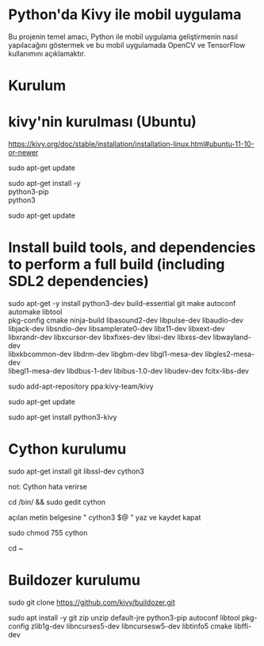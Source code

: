# Python'da Kivy ile mobil uygulama

Bu projenin temel amacı, Python ile mobil uygulama geliştirmenin nasıl yapılacağını göstermek ve bu mobil uygulamada OpenCV ve TensorFlow kullanımını açıklamaktır.



# Kurulum

# kivy'nin kurulması (Ubuntu)

https://kivy.org/doc/stable/installation/installation-linux.html#ubuntu-11-10-or-newer

sudo apt-get update

sudo apt-get install -y \
    python3-pip \
    python3

sudo apt-get update

# Install build tools, and dependencies to perform a full build (including SDL2 dependencies)
sudo apt-get -y install python3-dev build-essential git make autoconf automake libtool \
      pkg-config cmake ninja-build libasound2-dev libpulse-dev libaudio-dev \
      libjack-dev libsndio-dev libsamplerate0-dev libx11-dev libxext-dev \
      libxrandr-dev libxcursor-dev libxfixes-dev libxi-dev libxss-dev libwayland-dev \
      libxkbcommon-dev libdrm-dev libgbm-dev libgl1-mesa-dev libgles2-mesa-dev \
      libegl1-mesa-dev libdbus-1-dev libibus-1.0-dev libudev-dev fcitx-libs-dev

sudo add-apt-repository ppa:kivy-team/kivy

sudo apt-get update

sudo apt-get install python3-kivy

# Cython kurulumu

 sudo apt-get install git libssl-dev cython3

not: Cython hata verirse

 cd /bin/ && sudo gedit cython

 açılan metin belgesine " cython3 $@ " yaz ve kaydet kapat

 sudo chmod 755 cython

 cd ~

 # Buildozer kurulumu

 sudo git clone https://github.com/kivy/buildozer.git

 sudo apt install -y git zip unzip default-jre python3-pip autoconf libtool pkg-config zlib1g-dev libncurses5-dev libncursesw5-dev libtinfo5 cmake libffi-dev
